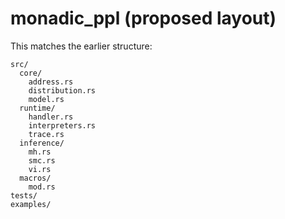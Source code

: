 # monadic_ppl (proposed layout)

This matches the earlier structure:

```
src/
  core/
    address.rs
    distribution.rs
    model.rs
  runtime/
    handler.rs
    interpreters.rs
    trace.rs
  inference/
    mh.rs
    smc.rs
    vi.rs
  macros/
    mod.rs
tests/
examples/
```
